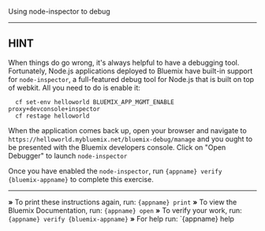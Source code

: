 Using node-inspector to debug

----------------------------------------------------------------------
## HINT

When things do go wrong, it's always helpful to have a debugging tool.
Fortunately, Node.js applications deployed to Bluemix have built-in
support for `node-inspector`, a full-featured debug tool for Node.js
that is built on top of webkit. All you need to do is enable it:
```
  cf set-env helloworld BLUEMIX_APP_MGMT_ENABLE proxy+devconsole+inspector
  cf restage helloworld
```

When the application comes back up, open your browser and navigate to
`https://helloworld.mybluemix.net/bluemix-debug/manage` and you ought
to be presented with the Bluemix developers console. Click on "Open
Debugger" to launch `node-inspector`

Once you have enabled the `node-inspector`, run `{appname} verify
{bluemix-appname}` to complete this exercise.

----------------------------------------------------------------------

 __»__ To print these instructions again, run: `{appname} print`
 __»__ To view the Bluemix Documentation, run: `{appname} open`
 __»__ To verify your work, run: `{appname} verify {bluemix-appname}`
 __»__ For help run: `{appname} help
